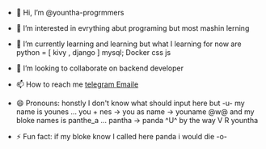 - 👋 Hi, I’m @yountha-progrmmers
- 👀 I’m interested in evrything abut programing but most mashin lerning
- 🌱 I’m currently learning and learning but what I learning for now are
          <HTML>
          python = [ kivy , django ]
          mysql;
          <?php $php=[oop , laravel]; ?>
          Docker
          css
          js
          
- 💞️ I’m looking to collaborate on backend developer
- 📫 How to reach me <a href = https://t.me/ACE_7_youname_7>
                        telegram
                      </a>
                      <a href = yountha@gmail.com>
                        Emaile
                      </a>
                      
- 😄 Pronouns: honstly I don't know what should input here but -u-
  my name is younes ... you + nes -> you as name -> youname @w@
  and my bloke names is panthe_a ... pantha  -> panda ^U^
  by the way V R yountha
- ⚡ Fun fact: if my bloke know I called here panda i would die -o-

<!---
yountha-progrmmers/yountha-progrmmers is a ✨ special ✨ repository because its `README.md` (this file) appears on your GitHub profile.
You can click the Preview link to take a look at your changes.
--->
